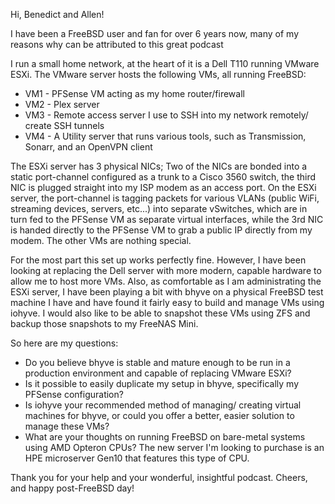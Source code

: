 Hi, Benedict and Allen!

I have been a FreeBSD user and fan for over 6 years now, many of my reasons why can be attributed to this great podcast 

I run a small home network, at the heart of it is a Dell T110 running VMware ESXi. The VMware server hosts the following VMs, all running FreeBSD:

- VM1 - PFSense VM acting as my home router/firewall
- VM2 - Plex server
- VM3 - Remote access server I use to SSH into my network remotely/ create SSH tunnels
- VM4 - A Utility server that runs various tools, such as Transmission, Sonarr, and an OpenVPN client

The ESXi server has 3 physical NICs; Two of the NICs are bonded into a static port-channel configured as a trunk to a Cisco 3560 switch, the third NIC is plugged straight into my ISP modem as an access port. On the ESXi server, the port-channel is tagging packets for various VLANs (public WiFi, streaming devices, servers, etc...) into separate vSwitches, which are in turn fed to the PFSense VM as separate virtual interfaces, while the 3rd NIC is handed directly to the PFSense VM to grab a public IP directly from my modem. The other VMs are nothing special.

For the most part this set up works perfectly fine. However, I have been looking at replacing the Dell server with more modern, capable hardware to allow me to host more VMs. Also, as comfortable as I am administrating the ESXi server, I have been playing a bit with bhyve on a physical FreeBSD test machine I have and have found it fairly easy to build and manage VMs using iohyve. I would also like to be able to snapshot these VMs using ZFS and backup those snapshots to my FreeNAS Mini.

So here are my questions:
- Do you believe bhyve is stable and mature enough to be run in a production environment and capable of replacing VMware ESXi?
- Is it possible to easily duplicate my setup in bhyve, specifically my PFSense configuration?
- Is iohyve your recommended method of managing/ creating virtual machines for bhyve, or could you offer a better, easier solution to manage these VMs?
- What are your thoughts on running FreeBSD on bare-metal systems using AMD Opteron CPUs? The new server I'm looking to purchase is an HPE microserver Gen10 that features this type of CPU.

Thank you for your help and your wonderful, insightful podcast. Cheers, and happy post-FreeBSD day!